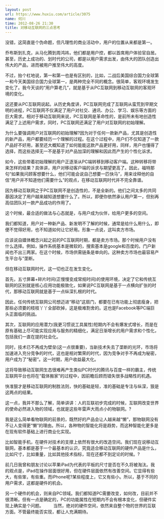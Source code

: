 ```yaml
---
layout: post
url: https://www.huxiu.com/article/3075
name: 何川
time: 2012-08-26 21:30
title: 对移动互联网的三点思考
---
```

没错，这简直是个伪命题，但凡理性的商业活动中，用户的位置从来都是第一。

乔布斯到扎克，从马化腾到周鸿祎，他们都是用户控，都以首席用户体验官自居。甚至，历史上成功的、划时代的公司，都是以用户需求出发，由伟大的团队创造出伟大的产品，进而被用户推至伟大的高度。

不过，抬个杠地说，第一和第一也是有区别的，比如，二战后美国综合国力全球第一和今天美国综合国力全球第一，是两种完全不同的概念。很简单，客观环境发生变化了。我今天谈的“用户算老几”，就是基于从PC互联网到移动互联网的客观环境的变化。

这还要从PC互联网说起。从历史角度讲，PC互联网完成了互联网从蛮荒到早期文明的进程，PC互联网不仅满足了用户对社交、通讯、办公、学习、娱乐等方面的巨大需求。相对于移动互联网来说，PC互联网是革命性的，是前所未有地创造性满足了上述用户需求，同时，PC互联网还满足了用户对互联网的初始理解。

为什么要强调用户对互联网的初始理解?因为对于任何一款新产品，尤其是创造性的新产品，用户都要经历一个理解的过程。在这个过程中，用户们不仅知道了一款产品好不好用，甚至还大概知道了如何能能这款产品更好用，同样，用户也懂得了选择，而这些选择无一不是基于对产品加深的理解和因此而产生的个性化诉求。

如今，这些带着初始理解的用户正逐渐从PC端转移到移动客户端。这种转移将带来怎样的结果？具体讲，用户对移动客户端的诉求与期望更高了。因此，福特那句“如果我问顾客想要什么，他们可能会说自己想要一匹快马”，用来诠释他的自信“用户并不知道他们需要什么”的观点，在移动互联网时代并不完全靠谱。

因为移动互联网之于PC互联网不是创造性的，不是全新的。他们之间太多的共同基因决定了用户越来越知道想要什么了。所以，即便你依然承认用户第一，但别再高估团队对一款产品成功的作用了。

这个时候，最合适的做法与心态就是，与用户成为伙伴，给用户更多的空间。

我们都知道，用户对一种新产品、新发明不了解的时候，通常是给什么用什么，即便不觉得好用，也不知道如何让它好用。形象一点说，这叫卖方市场。

应该说自媒体概念兴起之前的PC互联网时期，都是卖方市场。那个时候用户没有什么选择。例如，操作系统基本是微软的，搜索基本是google和百度的。门户新闻也不出三两家。在这个时候，市场供需链条是单向的。这种卖方市场也最容易产生平台与“垄断。

但在移动互联网时代，这一切也正在发生变化。

首先，五寸屏幕+碎片时间(正慢慢变成常规时间)的使用环境，决定了它和传统互联网的区别就是核心应用功能极致化，如果说PC互联网是基于一点横向扩张的时代，那移动互联网就是基于一点纵深扎根的时代。

因此，任何传统互联网公司想迈进“移动”这扇门，都要在已有功能上彻底瘦身，把那些必须要的枝枝丫丫全部砍掉，这是极难割舍的。这也是Facebook等PC端巨头正面临的挑战。

其次，互联网的应用潜力(我更习惯说工具属性)短期内不会有爆发式增长，而是在原有基础上尽可能实现应用与服务的精细化，满足日渐增长的用户需求和个性化，包括我们一直在提的社会化。

同时，技术已不再成为壁垒(这一点很重要)，当新技术失去了垄断的光环，市场将加速进入充分竞争的时代，这也是相对繁荣的时代，因为竞争对手不再成为秘密，用户成为了“秘密”。这一时期，用户收益最大化。

这将导致移动互联网生态很难再产生类似PC时代的腾讯与百度一样的霸主，传统互联网平台也将在“载体搬家”的过程中，因前瞻后顾而错失很多战略性的机遇。

快准狠才是移动互联网的制胜法则，快的基础是轻，准的基础是专注与纵深，狠是这两点的结果。

这一点，我并不那么了解，简单讲讲：人的互联初步完成的时候，互联网改变世界的使命必然进入物的领域，也就是这些年雷声大雨点小的物联网。?

我是这么简单看物联网的前景的，既然好的产品会让人越来越“懒”，那物联网没有不让人变得更“懒”的理由。所以，各种物的智能化将是趋势，而这种智能化更多是在现有软件基础上进行商业化实现。

比如智能手机，在硬件对技术的支撑上依然有很大的改造空间。我们现在说移动互联网，基本都是基于一个最基本的认识，究竟适合移动互联网的硬件产品是什么，比如尺寸，比如重量，比如其他技术指标，现在还都不到定论的时候。?

前几日我曾和朋友讨论以苹果iPad为代表的平板的尺寸是否在不久将被淘汰。我的观点是，iPad在操作层面很好用，但在硬件层面依然有改善空间。它显得有些大，有些笨，有些重。而iPhone呢?某些程度上，它又有些小。所以，基于不同的用户需求，这都是硬件的机会。

另一个硬件的机会，则来自PC领域。我们都知道PC需要改变，如何改，目前并不很清晰。但有一点是确定的，PC的功能属性在短期内不会有根本变化，但硬件实现上确实是个问题。 　　当然，绝对的硬件空间，依然来自整个物的世界的互联方面。不管最终能否实现，都让人充满期待。


